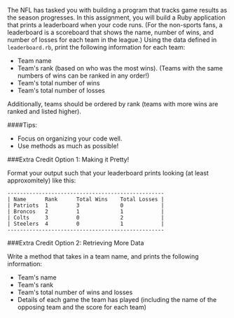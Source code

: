 The NFL has tasked you with building a program that tracks game results as the season progresses. In this assignment, you will build a Ruby application that prints a leaderboard when your code runs. (For the non-sports fans, a leaderboard is a scoreboard that shows the name, number of wins, and number of losses for each team in the league.) Using the data defined in `leaderboard.rb`, print the following information for each team:

- Team name
- Team's rank (based on who was the most wins). (Teams with the same numbers of wins can be ranked in any order!)
- Team's total number of wins
- Team's total number of losses

Additionally, teams should be ordered by rank (teams with more wins are ranked and listed higher).

####Tips:
- Focus on organizing your code well.
- Use methods as much as possible!

###Extra Credit Option 1: Making it Pretty!

Format your output such that your leaderboard prints looking (at least approxomitely) like this:

```
--------------------------------------------------
| Name      Rank      Total Wins    Total Losses |
| Patriots  1         3             0            |
| Broncos   2         1             1            |
| Colts     3         0             2            |
| Steelers  4         0             1            |
--------------------------------------------------
```

###Extra Credit Option 2: Retrieving More Data

Write a method that takes in a team name, and prints the following information:

- Team's name
- Team's rank
- Team's total number of wins and losses
- Details of each game the team has played (including the name of the opposing team and the score for each team)
